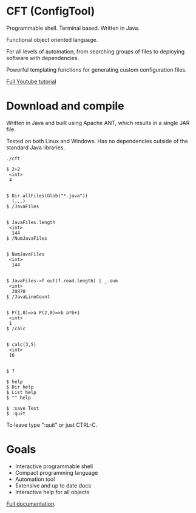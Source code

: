 

# CFT (ConfigTool)

Programmable shell. Terminal based. Written in Java.

Functional object oriented language. 

For all levels of automation, from searching groups of files to deploying software with dependencies.

Powerful templating functions for generating custom configuration files.


[Full Youtube tutorial](https://www.youtube.com/playlist?list=PLj58HwpT4Qy80WhDBycFKxIhWFzv5WkwO)


# Download and compile

Written in Java and built using Apache ANT, which results in a single JAR file. 

Tested on both Linux and Windows. Has no dependencies outside of the standard Java libraries.


```
./cft

$ 2+2
 <int>
 4


$ Dir.allFiles(Glob("*.java"))
  (...)
$ /JavaFiles


$ JavaFiles.length
 <int>
  144
$ /NumJavaFiles


$ NumJavaFiles
 <int>
  144


$ JavaFiles->f out(f.read.length) | _.sum
 <int>
  20870
$ /JavaLineCount


$ P(1,0)=>a P(2,0)=>b a*b+1
 <int>
 1
$ /calc


$ calc(3,5)
 <int>
 16


$ ?

$ help
$ Dir help
$ List help
$ "" help

$ :save Test
$ :quit

```

To leave type ":quit" or just CTRL-C.



# Goals

- Interactive programmable shell
- Compact programming language
- Automation tool
- Extensive and up to date docs
- Interactive help for all objects


[Full documentation](doc/Doc.md).

